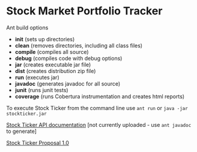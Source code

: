 Stock Market Portfolio Tracker
==============================

Ant build options
* **init**     (sets up directories)
* **clean**    (removes directories, including all class files)
* **compile**  (compiles all source)
* **debug**    (compiles code with debug options)
* **jar**      (creates executable jar file)
* **dist**     (creates distribution zip file)
* **run**      (executes jar)
* **javadoc**  (generates javadoc for all source)
* **junit**    (runs junit tests)
* **coverage** (runs Cobertura instrumentation and creates html reports)

To execute Stock Ticker from the command line use `ant run` or `java -jar stockticker.jar`

[Stock Ticker API documentation](./doc/api/index.html) [not currently uploaded - use `ant javadoc` to generate]

[Stock Ticker Proposal 1.0](https://github.com/mikeyman77/StockTicker/blob/testing/doc/90.308-ProjectProposal.pdf)
